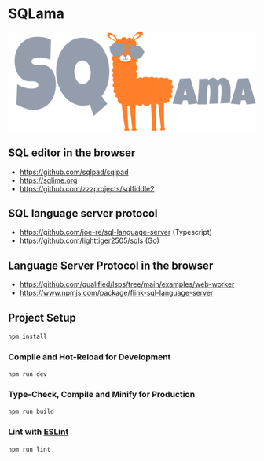 # SQLama

![](https://raw.githubusercontent.com/Josef-Friedrich/SQLama/main/src/assets/logo.png)

## SQL editor in the browser

* https://github.com/sqlpad/sqlpad
* https://sqlime.org
* https://github.com/zzzprojects/sqlfiddle2

## SQL language server protocol

* https://github.com/joe-re/sql-language-server (Typescript)
* https://github.com/lighttiger2505/sqls (Go)

## Language Server Protocol in the browser

* https://github.com/qualified/lsps/tree/main/examples/web-worker
* https://www.npmjs.com/package/flink-sql-language-server


## Project Setup

```sh
npm install
```

### Compile and Hot-Reload for Development

```sh
npm run dev
```

### Type-Check, Compile and Minify for Production

```sh
npm run build
```

### Lint with [ESLint](https://eslint.org/)

```sh
npm run lint
```
